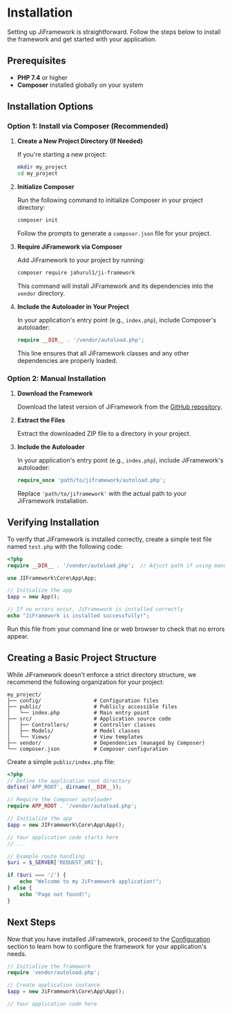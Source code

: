 # Installation

Setting up JiFramework is straightforward. Follow the steps below to install the framework and get started with your application.

## Prerequisites

* **PHP 7.4** or higher
* **Composer** installed globally on your system

## Installation Options

### Option 1: Install via Composer (Recommended)

1. **Create a New Project Directory (If Needed)**

   If you're starting a new project:

   ```bash
   mkdir my_project
   cd my_project
   ```

2. **Initialize Composer**

   Run the following command to initialize Composer in your project directory:

   ```bash
   composer init
   ```

   Follow the prompts to generate a `composer.json` file for your project.

3. **Require JiFramework via Composer**

   Add JiFramework to your project by running:

   ```bash
   composer require jahurul1/ji-framework
   ```

   This command will install JiFramework and its dependencies into the `vendor` directory.

4. **Include the Autoloader in Your Project**

   In your application's entry point (e.g., `index.php`), include Composer's autoloader:

   ```php
   require __DIR__ . '/vendor/autoload.php';
   ```

   This line ensures that all JiFramework classes and any other dependencies are properly loaded.

### Option 2: Manual Installation

1. **Download the Framework**

   Download the latest version of JiFramework from the [GitHub repository](https://github.com/jiframework/jiframework).

2. **Extract the Files**

   Extract the downloaded ZIP file to a directory in your project.

3. **Include the Autoloader**

   In your application's entry point (e.g., `index.php`), include JiFramework's autoloader:

   ```php
   require_once 'path/to/jiframework/autoload.php';
   ```

   Replace `'path/to/jiframework'` with the actual path to your JiFramework installation.

## Verifying Installation

To verify that JiFramework is installed correctly, create a simple test file named `test.php` with the following code:

```php
<?php
require __DIR__ . '/vendor/autoload.php';  // Adjust path if using manual installation

use JIFramework\Core\App\App;

// Initialize the app
$app = new App();

// If no errors occur, JiFramework is installed correctly
echo "JiFramework is installed successfully!";
```

Run this file from your command line or web browser to check that no errors appear.

## Creating a Basic Project Structure

While JiFramework doesn't enforce a strict directory structure, we recommend the following organization for your project:

```
my_project/
├── config/                 # Configuration files
├── public/                 # Publicly accessible files
│   └── index.php           # Main entry point
├── src/                    # Application source code
│   ├── Controllers/        # Controller classes
│   ├── Models/             # Model classes
│   └── Views/              # View templates
├── vendor/                 # Dependencies (managed by Composer)
└── composer.json           # Composer configuration
```

Create a simple `public/index.php` file:

```php
<?php
// Define the application root directory
define('APP_ROOT', dirname(__DIR__));

// Require the Composer autoloader
require APP_ROOT . '/vendor/autoload.php';

// Initialize the app
$app = new JIFramework\Core\App\App();

// Your application code starts here
// ...

// Example route handling
$uri = $_SERVER['REQUEST_URI'];

if ($uri === '/') {
    echo "Welcome to my JiFramework application!";
} else {
    echo "Page not found!";
}
```

## Next Steps

Now that you have installed JiFramework, proceed to the [Configuration](configuration.md) section to learn how to configure the framework for your application's needs. 

```php
// Initialize the framework
require 'vendor/autoload.php';

// Create application instance
$app = new JiFramework\Core\App\App();

// Your application code here
``` 
